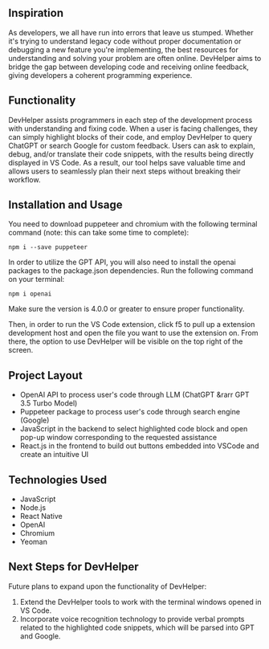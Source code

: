 ## Inspiration

As developers, we all have run into errors that leave us stumped. Whether it's trying to understand legacy code without proper documentation or debugging a new feature you're implementing, the best resources for understanding and solving your problem are often online. DevHelper aims to bridge the gap between developing code and receiving online feedback, giving developers a coherent programming experience.


## Functionality

DevHelper assists programmers in each step of the development process with understanding and fixing code. When a user is facing challenges, they can simply highlight blocks of their code, and employ DevHelper to query ChatGPT or search Google for custom feedback. Users can ask to explain, debug, and/or translate their code snippets, with the results being directly displayed in VS Code. As a result, our tool helps save valuable time and allows users to seamlessly plan their next steps without breaking their workflow.


## Installation and Usage

You need to download puppeteer and chromium with the following terminal command (note: this can take some time to complete):

```
npm i --save puppeteer
```

In order to utilize the GPT API, you will also need to install the openai packages to the package.json dependencies. Run the following command on your terminal:

```
npm i openai
```

Make sure the version is 4.0.0 or greater to ensure proper functionality.

Then, in order to run the VS Code extension, click f5 to pull up a extension development host and open the file you want to use the extension on. From there, the option to use DevHelper will be visible on the top right of the screen.


## Project Layout

- OpenAI API to process user's code through LLM (ChatGPT &rarr GPT 3.5 Turbo Model)
- Puppeteer package to process user's code through search engine (Google)
- JavaScript in the backend to select highlighted code block and open pop-up window corresponding to the requested assistance
- React.js in the frontend to build out buttons embedded into VSCode and create an intuitive UI


## Technologies Used

- JavaScript
- Node.js
- React Native
- OpenAI
- Chromium
- Yeoman


## Next Steps for DevHelper

Future plans to expand upon the functionality of DevHelper:

1. Extend the DevHelper tools to work with the terminal windows opened in VS Code.
2. Incorporate voice recognition technology to provide verbal prompts related to the highlighted code snippets, which will be parsed into GPT and Google.
